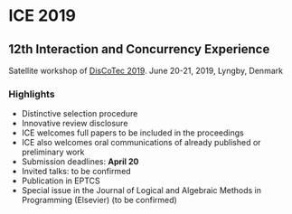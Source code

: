 # ICE 2019 
## 12th Interaction and Concurrency Experience
Satellite workshop of [DisCoTec 2019](https://www.discotec.org/2019/).
June 20-21, 2019, Lyngby, Denmark

### Highlights
* Distinctive selection procedure
* Innovative review disclosure
* ICE welcomes full papers to be included in the proceedings
* ICE also welcomes oral communications of already published or preliminary work
* Submission deadlines: **April 20** 
* Invited talks: to be confirmed
* Publication in EPTCS
* Special issue in the Journal of Logical and Algebraic Methods in Programming (Elsevier) (to be confirmed)
